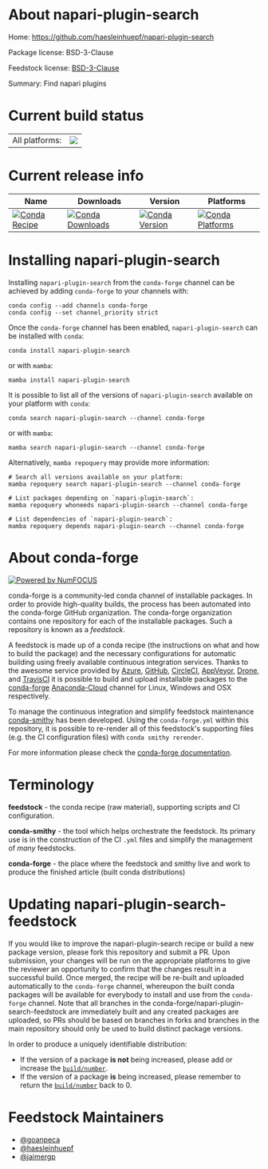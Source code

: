About napari-plugin-search
==========================

Home: https://github.com/haesleinhuepf/napari-plugin-search

Package license: BSD-3-Clause

Feedstock license: [BSD-3-Clause](https://github.com/conda-forge/napari-plugin-search-feedstock/blob/main/LICENSE.txt)

Summary: Find napari plugins

Current build status
====================


<table><tr><td>All platforms:</td>
    <td>
      <a href="https://dev.azure.com/conda-forge/feedstock-builds/_build/latest?definitionId=15270&branchName=main">
        <img src="https://dev.azure.com/conda-forge/feedstock-builds/_apis/build/status/napari-plugin-search-feedstock?branchName=main">
      </a>
    </td>
  </tr>
</table>

Current release info
====================

| Name | Downloads | Version | Platforms |
| --- | --- | --- | --- |
| [![Conda Recipe](https://img.shields.io/badge/recipe-napari--plugin--search-green.svg)](https://anaconda.org/conda-forge/napari-plugin-search) | [![Conda Downloads](https://img.shields.io/conda/dn/conda-forge/napari-plugin-search.svg)](https://anaconda.org/conda-forge/napari-plugin-search) | [![Conda Version](https://img.shields.io/conda/vn/conda-forge/napari-plugin-search.svg)](https://anaconda.org/conda-forge/napari-plugin-search) | [![Conda Platforms](https://img.shields.io/conda/pn/conda-forge/napari-plugin-search.svg)](https://anaconda.org/conda-forge/napari-plugin-search) |

Installing napari-plugin-search
===============================

Installing `napari-plugin-search` from the `conda-forge` channel can be achieved by adding `conda-forge` to your channels with:

```
conda config --add channels conda-forge
conda config --set channel_priority strict
```

Once the `conda-forge` channel has been enabled, `napari-plugin-search` can be installed with `conda`:

```
conda install napari-plugin-search
```

or with `mamba`:

```
mamba install napari-plugin-search
```

It is possible to list all of the versions of `napari-plugin-search` available on your platform with `conda`:

```
conda search napari-plugin-search --channel conda-forge
```

or with `mamba`:

```
mamba search napari-plugin-search --channel conda-forge
```

Alternatively, `mamba repoquery` may provide more information:

```
# Search all versions available on your platform:
mamba repoquery search napari-plugin-search --channel conda-forge

# List packages depending on `napari-plugin-search`:
mamba repoquery whoneeds napari-plugin-search --channel conda-forge

# List dependencies of `napari-plugin-search`:
mamba repoquery depends napari-plugin-search --channel conda-forge
```


About conda-forge
=================

[![Powered by
NumFOCUS](https://img.shields.io/badge/powered%20by-NumFOCUS-orange.svg?style=flat&colorA=E1523D&colorB=007D8A)](https://numfocus.org)

conda-forge is a community-led conda channel of installable packages.
In order to provide high-quality builds, the process has been automated into the
conda-forge GitHub organization. The conda-forge organization contains one repository
for each of the installable packages. Such a repository is known as a *feedstock*.

A feedstock is made up of a conda recipe (the instructions on what and how to build
the package) and the necessary configurations for automatic building using freely
available continuous integration services. Thanks to the awesome service provided by
[Azure](https://azure.microsoft.com/en-us/services/devops/), [GitHub](https://github.com/),
[CircleCI](https://circleci.com/), [AppVeyor](https://www.appveyor.com/),
[Drone](https://cloud.drone.io/welcome), and [TravisCI](https://travis-ci.com/)
it is possible to build and upload installable packages to the
[conda-forge](https://anaconda.org/conda-forge) [Anaconda-Cloud](https://anaconda.org/)
channel for Linux, Windows and OSX respectively.

To manage the continuous integration and simplify feedstock maintenance
[conda-smithy](https://github.com/conda-forge/conda-smithy) has been developed.
Using the ``conda-forge.yml`` within this repository, it is possible to re-render all of
this feedstock's supporting files (e.g. the CI configuration files) with ``conda smithy rerender``.

For more information please check the [conda-forge documentation](https://conda-forge.org/docs/).

Terminology
===========

**feedstock** - the conda recipe (raw material), supporting scripts and CI configuration.

**conda-smithy** - the tool which helps orchestrate the feedstock.
                   Its primary use is in the construction of the CI ``.yml`` files
                   and simplify the management of *many* feedstocks.

**conda-forge** - the place where the feedstock and smithy live and work to
                  produce the finished article (built conda distributions)


Updating napari-plugin-search-feedstock
=======================================

If you would like to improve the napari-plugin-search recipe or build a new
package version, please fork this repository and submit a PR. Upon submission,
your changes will be run on the appropriate platforms to give the reviewer an
opportunity to confirm that the changes result in a successful build. Once
merged, the recipe will be re-built and uploaded automatically to the
`conda-forge` channel, whereupon the built conda packages will be available for
everybody to install and use from the `conda-forge` channel.
Note that all branches in the conda-forge/napari-plugin-search-feedstock are
immediately built and any created packages are uploaded, so PRs should be based
on branches in forks and branches in the main repository should only be used to
build distinct package versions.

In order to produce a uniquely identifiable distribution:
 * If the version of a package **is not** being increased, please add or increase
   the [``build/number``](https://docs.conda.io/projects/conda-build/en/latest/resources/define-metadata.html#build-number-and-string).
 * If the version of a package **is** being increased, please remember to return
   the [``build/number``](https://docs.conda.io/projects/conda-build/en/latest/resources/define-metadata.html#build-number-and-string)
   back to 0.

Feedstock Maintainers
=====================

* [@goanpeca](https://github.com/goanpeca/)
* [@haesleinhuepf](https://github.com/haesleinhuepf/)
* [@jaimergp](https://github.com/jaimergp/)

